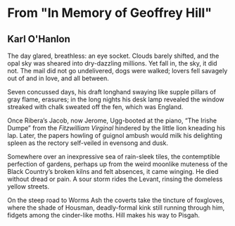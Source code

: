 # From "In Memory of Geoffrey Hill"
## Karl O'Hanlon
The day glared, breathless: an eye socket.
Clouds barely shifted, and the opal sky
was sheared into dry-dazzling millions.
Yet fall in, the sky, it did not.
The mail did not go undelivered,
dogs were walked; lovers fell savagely
out of and in love, and all between.

Seven concussed days, his draft longhand
swaying like supple pillars of gray flame,
erasures; in the long nights his desk lamp
revealed the window streaked with chalk
sweated off the fen, which was England.

Once Ribera’s Jacob, now Jerome,
Ugg-booted at the piano, “The Irishe
Dumpe” from the _Fitzwilliam Virginal_
hindered by the little lion kneading
his lap. Later, the papers howling
of guignol ambush would milk
his delighting spleen as the rectory
self-veiled in evensong and dusk.

Somewhere over an inexpressive sea
of rain-sleek tiles, the contemptible
perfection of gardens, perhaps up
from the weird moonlike muteness
of the Black Country’s broken kilns
and felt absences, it came winging.
He died without dread or pain.
A sour storm rides the Levant,
rinsing the domeless yellow streets.

On the steep road to Worms Ash
the coverts take the tincture
of foxgloves, where the shade
of Housman, deadly-formal kink
still running through him, fidgets
among the cinder-like moths.
Hill makes his way to Pisgah.
